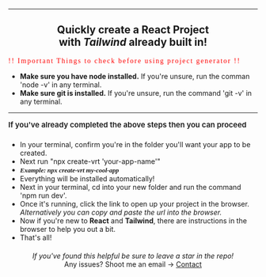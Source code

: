 <hr>

## <div style="text-align: center; margin-bottom: 15px"><div>Quickly create a **React** Project</div> with _Tailwind_ already built in!</div>

<div style=" font-size: 14px; color: red; font-family: verdana; letter-spacing: 2px;">!! Important Things to check before using project generator !!</div>

- **Make sure you have node installed.** If you're unsure, run the comman 'node -v' in any terminal.
- **Make sure git is installed.** If you're unsure, run the command 'git -v' in any terminal.

<hr>


<div style="font-size: 15px;font-weight: 600;padding-bottom: 8px;">If you've already completed the above steps then you can proceed</div>

- In your terminal, confirm you're in the folder you'll want your app to be created.
- Next run "npx create-vrt 'your-app-name'"
- <div style="font-weight: 700; font-family: Verdana; font-size: 13px; font-style: italic;">Example: npx create-vrt my-cool-app</div>
- Everything will be installed automatically!
- Next in your terminal, cd into your new folder and run the command 'npm run dev'.
- Once it's running, click the link to open up your project in the browser. <div style="font-style: italic;">Alternatively you can copy and paste the url into the browser.</div>
- Now if you're new to **React** and **Tailwind**, there are instructions in the browser to help you out a bit.
- That's all!

<div style="font-style: italic; text-align: center; margin-top: 20px;">If you've found this helpful be sure to leave a star in the repo!</div>

<div style="text-align: center;">Any issues? Shoot me an email -> <a href="mailto:heavysudo@proton.me">Contact</a></div>
